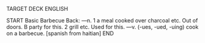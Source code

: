 TARGET DECK
ENGLISH

START
Basic
Barbecue
Back: —n. 1 a meal cooked over charcoal etc. Out of doors. B party for this. 2 grill etc. Used for this. —v. (-ues, -ued, -uing) cook on a barbecue. [spanish from haitian]
END
